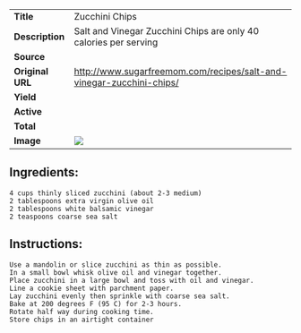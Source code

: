 | | |
| ----------- | ----------- |
| **Title** | Zucchini Chips |
| **Description** | Salt and Vinegar Zucchini Chips are only 40 calories per serving |
| **Source** |  |
| **Original URL** | http://www.sugarfreemom.com/recipes/salt-and-vinegar-zucchini-chips/ |
| **Yield** |  |
| **Active** |  |
| **Total** |  |
| **Image** | ![](https://cdn2.pepperplate.com/recipes/e454b4b4fa2249f2860c320617000bbc.jpg) |

## Ingredients:
	4 cups thinly sliced zucchini (about 2-3 medium)
	2 tablespoons extra virgin olive oil
	2 tablespoons white balsamic vinegar
	2 teaspoons coarse sea salt

## Instructions:
	Use a mandolin or slice zucchini as thin as possible.
	In a small bowl whisk olive oil and vinegar together.
	Place zucchini in a large bowl and toss with oil and vinegar.
	Line a cookie sheet with parchment paper.
	Lay zucchini evenly then sprinkle with coarse sea salt.
	Bake at 200 degrees F (95 C) for 2-3 hours.
	Rotate half way during cooking time.
	Store chips in an airtight container

